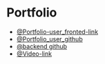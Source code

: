 # Portfolio

- [@Portfolio-user_fronted-link](https://portfoliouser.vercel.app/) 
- [@Portfolio_user_github](https://github.com/nafis200/Next_js_portfolio_user) 
- [@backend github](https://github.com/nafis200/Next_js_portfolio_backend) 
- [@Video-link](https://drive.google.com/file/d/1mtUTtk2DsIllOkRZDy7zlra3AZVbRlay/view?usp=sharing) 
